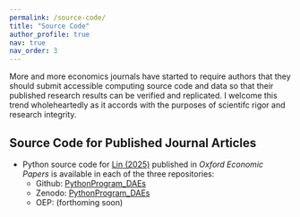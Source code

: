 ```yaml
---
permalink: /source-code/
title: "Source Code"
author_profile: true
nav: true
nav_order: 3
---
```


More and more economics journals have started to require authors that they should submit accessible computing source code and data so that their published research results can be verified and replicated. I welcome this trend wholeheartedly as it accords with the purposes of scientifc rigor and research integrity.

## Source Code for Published Journal Articles

* Python source code for [Lin (2025)](https:doi.prg/10.1093/oep/gpaf024) published in *Oxford Economic Papers* is available in each of the three repositories:
  - Github: [PythonProgram_DAEs](https://github.com/hwanclin/PythonProgram_DAEs)
  - Zenodo: [PythonProgram_DAEs](https://zenodo.org/records/15233608)
  - OEP: (forthoming soon)
